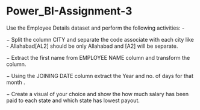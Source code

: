 # Power_BI-Assignment-3

Use the Employee Details dataset and perform the following activities: - 
 
− Split the column CITY and separate the code associate with each city like - Allahabad[AL2]  should be only Allahabad  and [A2] will be separate. 
 
− Extract the first name from EMPLOYEE NAME column and transform the column. 
 
 
− Using the JOINING DATE column extract the Year and no. of days for that month . 
 
− Create a visual of your choice and show the how much salary has been paid to each state and which state has lowest payout. 
